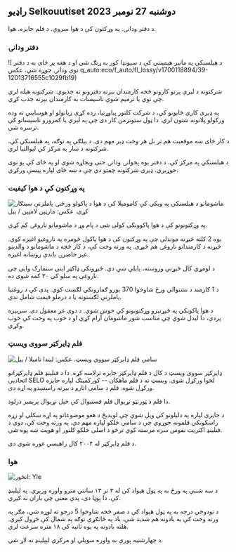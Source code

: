 راډیو Selkouutiset دوشنبه 27 نومبر 2023
------------------------------------------------------------------

د دفتر ودانۍ. په وړکتون کې د هوا سروې. د فلم جایزه. هوا.

### دفتر ودانۍ

![ د هیلسنکي په مانیر هیمینتي کې د سپونډا کور به ړنګ شي او د هغه پر ځای به د دفتر نوې ودانۍ جوړه شي. عکس q_auto:eco/f_auto/fl_lossy/v1700118894/39-12013716555c1029fb19)

شرکتونه د لیرې پرتو کارونو څخه کارمندان بیرته دفترونو ته جذبوي. شرکتونه هیله لري چې نوي یا ترمیم شوي تاسیسات به کارمندان بیرته جذب کړي.

په ډیری کاري ځایونو کې، د شرکت کلتور پیاوړتیا، زده کړې زیاتولو او هوساینې ته وده ورکولو پلانونه شتون لري. دا ټول ستونزمن کار دی چې په لیرې یا کمزورو تاسیساتو کې ترسره شي.

د کار ځای ښه موقعیت هم تر بل هر وخت ډیر مهم دی. د بیلګې په توګه، په هیلسنکي کې، شرکتونه د ښار په مرکز کې لیوالتیا لري.

د هیلسنکي په مرکز کې، د دفتر یوه پخوانۍ ودانۍ حتی ویجاړه شوې او په ځای کې یو نوی جوړیږي. ډیری شرکتونه چمتو دي چې د ښه ځای لپاره پیسې ورکړي.

### په وړکتون کې د هوا کیفیت

![ماشومانو د هیلسنکي په ویکي کې کامومیلا کې د هوا د پاکولو ورځنۍ پاملرنې سینګار کړې. عکس: مارټین لامپین / ییل](https://images.cdn.yle.fi/image/upload/c_crop,h_2250,w_4000,x_0,y_334/ar_1.777777777777777,c_fill,g_faces,/07_1w/06p_0,h.q_auto:eco/f_auto/fl_lossy/v1695638511/39-117653165115d5600150)

په وړکتونونو کې د هوا پاکوونکي کولی شي د پام وړ د ماشومانو ناروغۍ کم کړي.

یوه 2 کلنه څیړنه موندلې چې په وړکتون کې د هوا پاکول څومره په ناروغیو اغیزه کوي. څیړنه د کارمندانو ناروغۍ هم څیړي. په ورته وخت کې، د کار څخه د ماشومانو د والدینو غیر حاضرۍ باندې روښانه اغیزه.

د لومړي کال څیړنې وروسته، پایلې ښې دي. څیړونکی ډاکټر اینی سنمارک وایی چی ناروغی په سلو کی ۳۰ کمه شوی ده.

د 1 کارمند د نشتوالي ورځ شاوخوا 370 یورو ګمارونکي لګښت کوي. پدې کې د روغتیا پاملرنې لګښتونه یا د درملو قیمت شامل ندي.

د هوا پاکونکي په څیړنیزو وړکتونونو کې خوښ شوي. د دوی غږ معقول دی. سربیره پردې، دا لیدل شوي چې مناسب شور ماشومان آرام کړي او د خوب په وخت کې خوب وکړي.

### فلم ډایرکټر سووی ویسټ

![سامي فلم ډایرکټر سووي ویسټ. عکس: لیندا تامیلا / ییل](https://images.cdn.yle.fi/image/upload/c_crop,h_2268,w_4032,x_0,y_120/ar_1.777777777777777,c_fill,g_faces,h_17_15,h/1705q_auto:eco/f_auto/fl_lossy/v1613476645/39-774637602bb23ea1c4a)

ډایرکټر سووی ویسټ د کال د فلم ډایرکټر جایزه ترلاسه کړه. دا د فنلینډ فلم ډایرکټرانو اتحادیې SELO لخوا ورکړل شوی. ویسټ ته د فلم ماهکان -- کورکمینګ لپاره جایزه ورکړل شوه. فلم د سامي اثارو د بیرته راستنیدو په اړه دی.

دا فلم د ټورنټو نړیوال فلم فستیوال کې خپل نړیوال پریمیر درلود.

د جایزې لپاره په دلیلونو کې ویل شوي چې لویدیځ د هغو موضوعاتو په اړه ښکلي او زړه راښکونکي فلمونه جوړوي چې د سامي خلکو لپاره مهم دي. په ورته وخت کې، دوی د فنلینډ اکثریت نفوس سره مرسته کوي ترڅو د اصلي خلکو کلتور او هویت ښه پوه شي.

د فلم ډایرکټر له ۲۰۰۴ کال راهیسې غوره شوی دی.

### هوا

![ انځور: Yle](https://images.cdn.yle.fi/image/upload/c_crop,h_1080,w_1919,x_0,y_0/ar_1.777777777777777,c_fill,g_faces,h_675,w/p_1200/1200:eco/f_auto/fl_lossy/v1701100995/39-12073206564bd79da68c)

د سه شنبې په ورځ به په ټول هیواد کې له ۳ تر ۱۳ سانتي مترو واوره وریږي. په لپلینډ کې، دا پوټا دی، پدې معنی چې باران نه کیږي.

د تودوخې درجه به په ټول هیواد کې د صفر څخه شاوخوا 5 درجو ته لوړه شي، مګر په ورته وخت کې به بادونه هم شدید شي. باد په ځانګړې توګه په شمال کې ځړول کیږي. هلته بادونه په یوه ثانیه کې ۱۸ متره سرعت لري.

د چهارشنبه پورې به واوره سویلي او مرکزي لیپلینډ ته لاړ شي.